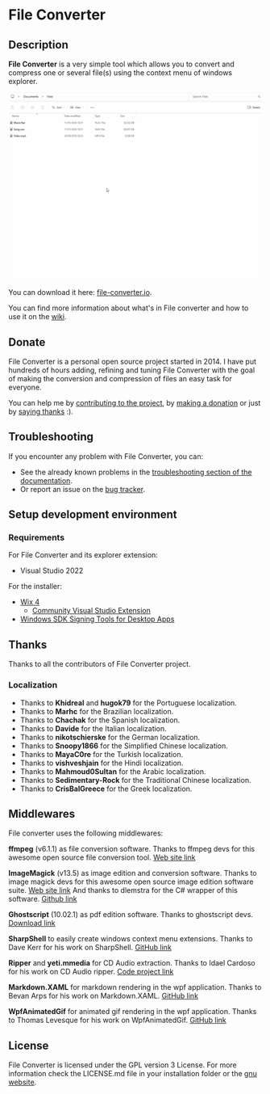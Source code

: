# File Converter

## Description

**File Converter** is a very simple tool which allows you to convert and compress one or several file(s) using the context menu of windows explorer.

![File Converter Usage](Resources/FileConverterUsage.gif)

You can download it here: [file-converter.io](https://file-converter.io/?from=readme.md).

You can find more information about what's in File converter and how to use it on the [wiki](https://github.com/Tichau/FileConverter/wiki).

## Donate

File Converter is a personal open source project started in 2014. I have put hundreds of hours adding, refining and tuning File Converter with the goal of making the conversion and compression of files an easy task for everyone.

You can help me by [contributing to the project](https://github.com/Tichau/FileConverter/wiki#contribute), by [making a donation](https://www.paypal.com/donate/?cmd=_donations&business=3BDWQTYTTA3D8&item_name=File+Converter+Donations&currency_code=EUR&Z3JncnB0=) or just by [saying thanks​](https://saythanks.io/to/Tichau) :).

## Troubleshooting

If you encounter any problem with File Converter, you can:

* See the already known problems in the [troubleshooting section of the documentation](https://github.com/Tichau/FileConverter/wiki/Troubleshooting).
* Or report an issue on the [bug tracker](https://github.com/Tichau/FileConverter/issues).

## Setup development environment

### Requirements

For File Converter and its explorer extension:

* Visual Studio 2022

For the installer:

* [Wix 4](http://wixtoolset.org/)
  * [Community Visual Studio Extension](https://marketplace.visualstudio.com/items?itemName=FireGiant.FireGiantHeatWaveDev17)
* [Windows SDK Signing Tools for Desktop Apps](https://developer.microsoft.com/fr-fr/windows/downloads/windows-10-sdk)

## Thanks

Thanks to all the contributors of File Converter project.

### Localization

* Thanks to **Khidreal** and **hugok79** for the Portuguese localization.
* Thanks to **Marhc** for the Brazilian localization.
* Thanks to **Chachak** for the Spanish localization.
* Thanks to **Davide** for the Italian localization.
* Thanks to **nikotschierske** for the German localization.
* Thanks to **Snoopy1866** for the Simplified Chinese localization.
* Thanks to **MayaC0re** for the Turkish localization.
* Thanks to **vishveshjain** for the Hindi localization.
* Thanks to **Mahmoud0Sultan** for the Arabic localization.
* Thanks to **Sedimentary-Rock** for the Traditional Chinese localization.
* Thanks to **CrisBalGreece** for the Greek localization.

## Middlewares

File converter uses the following middlewares:

**ffmpeg** (v6.1.1) as file conversion software.
Thanks to ffmpeg devs for this awesome open source file conversion tool. [Web site link](https://ffmpeg.org)

**ImageMagick** (v13.5) as image edition and conversion software.
Thanks to image magick devs for this awesome open source image edition software suite.  [Web site link](http://imagemagick.net)
And thanks to dlemstra for the C# wrapper of this software. [Github link](https://github.com/ImageMagick/ImageMagick)

**Ghostscript** (10.02.1) as pdf edition software.
Thanks to ghostscript devs. [Download link](https://www.ghostscript.com/download/gsdnld.html)

**SharpShell** to easily create windows context menu extensions.
Thanks to Dave Kerr for his work on SharpShell. [GitHub link](https://github.com/dwmkerr/sharpshell)

**Ripper** and **yeti.mmedia** for CD Audio extraction.
Thanks to Idael Cardoso for his work on CD Audio ripper. [Code project link](https://www.codeproject.com/Articles/5458/C-Sharp-Ripper)

**Markdown.XAML** for markdown rendering in the wpf application.
Thanks to Bevan Arps for his work on Markdown.XAML. [GitHub link](https://github.com/theunrepentantgeek/Markdown.XAML)

**WpfAnimatedGif** for animated gif rendering in the wpf application.
Thanks to Thomas Levesque for his work on WpfAnimatedGif. [GitHub link](https://github.com/XamlAnimatedGif/WpfAnimatedGif)

## License

File Converter is licensed under the GPL version 3 License.
For more information check the LICENSE.md file in your installation folder or the [gnu website](https://www.gnu.org/licenses/gpl.html).
